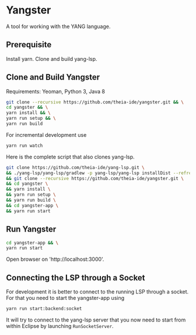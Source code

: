# Yangster

A tool for working with the YANG language.

## Prerequisite

Install yarn.
Clone and build yang-lsp.

## Clone and Build Yangster

Requirements: Yeoman, Python 3, Java 8

```bash
git clone --recursive https://github.com/theia-ide/yangster.git && \
cd yangster && \
yarn install && \
yarn run setup && \
yarn run build
```

For incremental development use 
```bash
yarn run watch
```

Here is the complete script that also clones yang-lsp.
```bash
git clone https://github.com/theia-ide/yang-lsp.git \
&& ./yang-lsp/yang-lsp/gradlew -p yang-lsp/yang-lsp installDist --refresh-dependencies \
&& git clone --recursive https://github.com/theia-ide/yangster.git \
&& cd yangster \
&& yarn install \
&& yarn run setup \
&& yarn run build \
&& cd yangster-app \
&& yarn run start
```

## Run Yangster

```bash
cd yangster-app && \
yarn run start
```

Open browser on 'http://localhost:3000'.

## Connecting the LSP through a Socket
For development it is better to connect to the running LSP through a socket.
For that you need to start the yangster-app using
```bash
yarn run start:backend:socket
```

It will try to connect to the yang-lsp server that you now need to start from within Eclipse by launching `RunSocketServer`.
